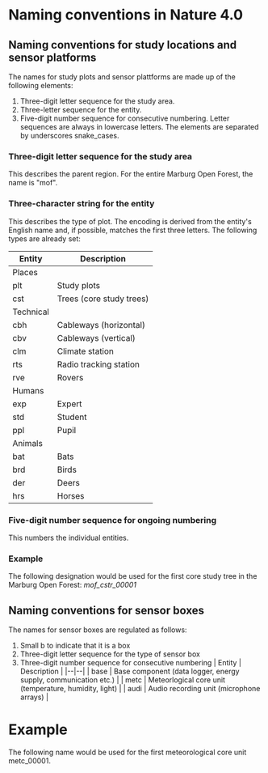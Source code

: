 
  
# Naming conventions in Nature 4.0 
## Naming conventions for study locations and sensor platforms

The names for study plots and sensor plattforms are made up of the following elements:
1. Three-digit letter sequence for the study area.
2. Three-letter sequence for the entity.
3. Five-digit number sequence for consecutive numbering.
Letter sequences are always in lowercase letters. The elements are separated by underscores snake_cases. 

### Three-digit letter sequence for the study area
This describes the parent region. For the entire Marburg Open Forest, the name is "mof". 

### Three-character string for the entity
This describes the type of plot. The encoding is derived from the entity's English name and, if possible, matches the first three letters. The following types are already set:

| Entity | Description |
|--|--|
| Places | |
| plt  | Study plots |
| cst  | Trees (core study trees) |
| Technical | |
| cbh | Cableways (horizontal) |
| cbv | Cableways (vertical) |
| clm | Climate station |
| rts | Radio tracking station |
| rve | Rovers |
| Humans | |
| exp | Expert |
| std | Student |
| ppl | Pupil |
| Animals | |
| bat | Bats |
| brd | Birds |
| der | Deers |
| hrs | Horses |




### Five-digit number sequence for ongoing numbering
This numbers the individual entities.

### Example
The following designation would be used for the first core study tree in the Marburg Open Forest: *mof_cstr_00001*

## Naming conventions for sensor boxes
The names for sensor boxes are regulated as follows:
1. Small b to indicate that it is a box
2. Three-digit letter sequence for the type of sensor box 
3. Three-digit number sequence for consecutive numbering
 | Entity | Description |
|--|--|
| base | Base component (data logger, energy supply, communication etc.) |
| metc | Meteorlogical core unit (temperature, humidity, light) |
| audi | Audio recording unit (microphone arrays) |

# Example
The following name would be used for the first meteorological core unit metc_00001.
